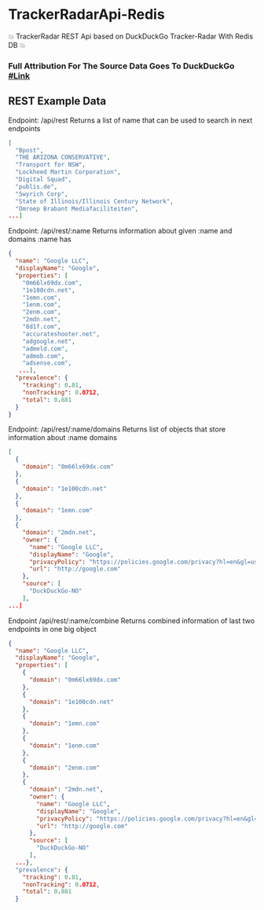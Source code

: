 # TrackerRadarApi-Redis
:boom: TrackerRadar REST Api based on DuckDuckGo Tracker-Radar With Redis DB :boom:
### Full Attribution For The Source Data Goes To DuckDuckGo [#Link](https://github.com/duckduckgo/tracker-radar)
## REST Example Data

Endpoint: /api/rest Returns a list of name that can be used to search in next endpoints

```JSON
[
  "Bpost",
  "THE ARIZONA CONSERVATIVE",
  "Transport for NSW",
  "Lockheed Martin Corporation",
  "Digital Squad",
  "publis.de",
  "Swyrich Corp",
  "State of Illinois/Illinois Century Network",
  "Omroep Brabant Mediafaciliteiten",
...]
```

Endpoint: /api/rest/:name Returns information about given :name and domains :name has

```JSON
{
  "name": "Google LLC",
  "displayName": "Google",
  "properties": [
    "0m66lx69dx.com",
    "1e100cdn.net",
    "1emn.com",
    "1enm.com",
    "2enm.com",
    "2mdn.net",
    "8d1f.com",
    "accurateshooter.net",
    "adgoogle.net",
    "admeld.com",
    "admob.com",
    "adsense.com",
   ...],
  "prevalence": {
    "tracking": 0.81,
    "nonTracking": 0.0712,
    "total": 0.881
  }
}
```

Endpoint: /api/rest/:name/domains Returns list of objects that store information about :name domains

```JSON
[
  {
    "domain": "0m66lx69dx.com"
  },
  {
    "domain": "1e100cdn.net"
  },
  {
    "domain": "1emn.com"
  },
  {
    "domain": "2mdn.net",
    "owner": {
      "name": "Google LLC",
      "displayName": "Google",
      "privacyPolicy": "https://policies.google.com/privacy?hl=en&gl=us",
      "url": "http://google.com"
    },
    "source": [
      "DuckDuckGo-NO"
    ],
...]
```

Endpoint /api/rest/:name/combine Returns combined information of last two endpoints in one big object

```JSON
{
  "name": "Google LLC",
  "displayName": "Google",
  "properties": [
    {
      "domain": "0m66lx69dx.com"
    },
    {
      "domain": "1e100cdn.net"
    },
    {
      "domain": "1emn.com"
    },
    {
      "domain": "1enm.com"
    },
    {
      "domain": "2enm.com"
    },
    {
      "domain": "2mdn.net",
      "owner": {
        "name": "Google LLC",
        "displayName": "Google",
        "privacyPolicy": "https://policies.google.com/privacy?hl=en&gl=us",
        "url": "http://google.com"
      },
      "source": [
        "DuckDuckGo-NO"
      ],
  ...},
  "prevalence": {
    "tracking": 0.81,
    "nonTracking": 0.0712,
    "total": 0.881
  }
```
